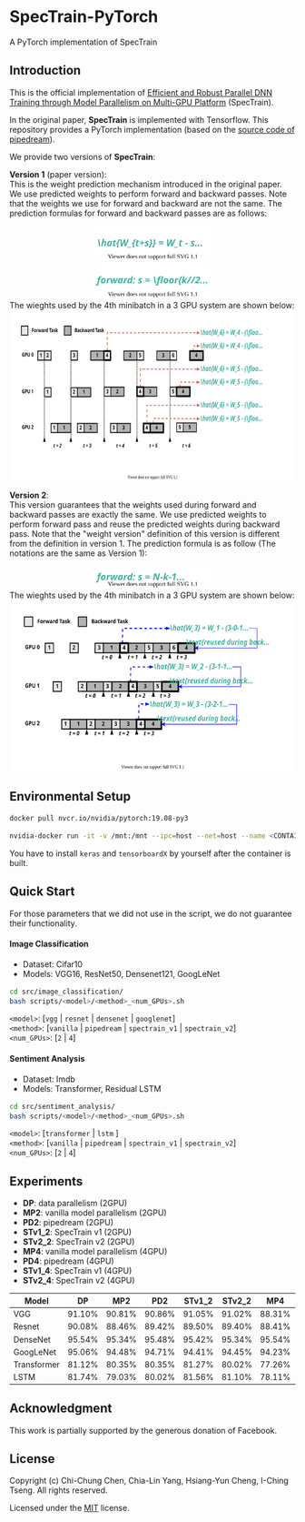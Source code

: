 # SpecTrain-PyTorch
A PyTorch implementation of SpecTrain

## Introduction
This is the official implementation of [Efficient and Robust Parallel DNN Training through Model Parallelism on Multi-GPU Platform](https://arxiv.org/abs/1809.02839) (SpecTrain).

In the original paper, **SpecTrain** is implemented with Tensorflow. This repository provides a PyTorch implementation (based on the [source code of pipedream](https://github.com/msr-fiddle/pipedream)).


We provide two versions of **SpecTrain**: 

**Version 1** (paper version): \
This is the weight prediction mechanism introduced in the original paper. We use predicted weights to perform forward and backward passes. Note that the weights we use for forward and backward are not the same. The prediction formulas for forward and backward passes are as follows: 
<div align="center">
<img src="doc/formula.svg" alt="drawing" width="200" />
</div>
<div align="center">
<img src="doc/v1_formula.svg" alt="drawing" width="200" />
</div>
The wieghts used by the 4th minibatch in a 3 GPU system are shown below:
<div align="center">
<img src="doc/v1.svg" alt="drawing" height="300" />
</div>


**Version 2**: \
This version guarantees that the weights used during forward and backward passes are exactly the same.  We use predicted weights to perform forward pass and reuse the predicted weights during backward pass. Note that the "weight version" definition of this version is different from the definition in version 1. The prediction formula is as follow (The notations are the same as Version 1):
<div align="center">
<img src="doc/v2_formula.svg" alt="drawing" width="200" />
</div>
The wieghts used by the 4th minibatch in a 3 GPU system are shown below:
<div align="center">
<img src="doc/v2.svg" alt="drawing" height="300" />
</div>

## Environmental Setup
```bash
docker pull nvcr.io/nvidia/pytorch:19.08-py3
```
```bash
nvidia-docker run -it -v /mnt:/mnt --ipc=host --net=host --name <CONTAINER_NAME>
```
You have to install `keras` and `tensorboardX` by yourself after the container is built.
## Quick Start
For those parameters that we did not use in the script, we do not guarantee their functionality.
#### Image Classification
* Dataset: Cifar10
* Models: VGG16, ResNet50, Densenet121, GoogLeNet
```bash
cd src/image_classification/
bash scripts/<model>/<method>_<num_GPUs>.sh
```
`<model>`: [`vgg` | `resnet` | `densenet` | `googlenet`] \
`<method>`: [`vanilla` | `pipedream` | `spectrain_v1` | `spectrain_v2`] \
`<num_GPUs>`: [`2` | `4`]
#### Sentiment Analysis
* Dataset: Imdb
* Models: Transformer, Residual LSTM
```bash
cd src/sentiment_analysis/
bash scripts/<model>/<method>_<num_GPUs>.sh
```
`<model>`: [`transformer` | `lstm` ] \
`<method>`: [`vanilla` | `pipedream` | `spectrain_v1` | `spectrain_v2`] \
`<num_GPUs>`: [`2` | `4`]

## Experiments

* **DP**: data parallelism (2GPU)
* **MP2**: vanilla model parallelism (2GPU)
* **PD2**: pipedream (2GPU)
* **STv1_2**: SpecTrain v1 (2GPU)
* **STv2_2**: SpecTrain v2 (2GPU)
* **MP4**: vanilla model parallelism (4GPU)
* **PD4**: pipedream (4GPU)
* **STv1_4**: SpecTrain v1 (4GPU)
* **STv2_4**: SpecTrain v2 (4GPU)

Model         | DP     | MP2    | PD2    | STv1_2 | STv2_2 | MP4    | PD4    | STv1_4 | STv2_4
--------------|--------|--------|--------|--------|--------|--------|--------|--------|------
VGG           | 91.10% | 90.81% | 90.86% | 91.05% | 91.02% | 88.31% | 88.91% | 88.11% | 89.38%
Resnet        | 90.08% | 88.46% | 89.42% | 89.50% | 89.40% | 88.41% | 89.22% | 89.15% | 89.14%
DenseNet      | 95.54% | 95.34% | 95.48% | 95.42% | 95.34% | 95.54% | 95.45% | 94.81% | 95.45%
GoogLeNet     | 95.06% | 94.48% | 94.71% | 94.41% | 94.45% | 94.23% | 94.52% | 94.45% | 94.54%
Transformer   | 81.12% | 80.35% | 80.35% | 81.27% | 80.02% | 77.26% | 78.11% | 79.71% | 78.79%
LSTM          | 81.74% | 79.03% | 80.02% | 81.56% | 81.10% | 78.11% | 78.24% | 81.24% | 79.48%

## Acknowledgment
This work is partially supported by the generous donation of Facebook. 
## License
Copyright (c) Chi-Chung Chen, Chia-Lin Yang, Hsiang-Yun Cheng, I-Ching Tseng. All rights reserved.


Licensed under the [MIT](LICENSE.txt) license.